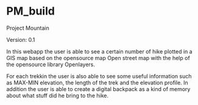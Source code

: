 # PM_build
Project Mountain

Version: 0.1

In this webapp the user is able to see a certain number of hike plotted in a GIS map based on the opensource map Open street map with the help of the opensource library Openlayers.

For each trekkin the user is also able to see some useful information such as MAX-MIN elevation, the length of the trek and the elevation profile.
In addition the user is able to create a digital backpack as a kind of memory about what stuff did he bring to the hike.
